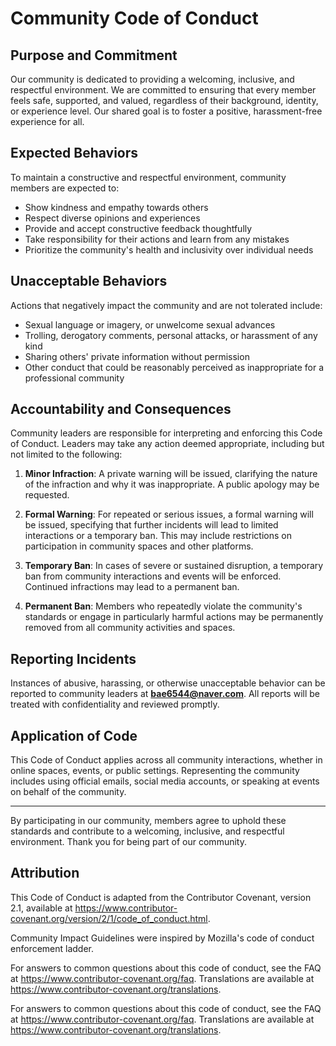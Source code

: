 # Community Code of Conduct

## Purpose and Commitment

Our community is dedicated to providing a welcoming, inclusive, and respectful environment. We are committed to ensuring that every member feels safe, supported, and valued, regardless of their background, identity, or experience level. Our shared goal is to foster a positive, harassment-free experience for all.

## Expected Behaviors

To maintain a constructive and respectful environment, community members are expected to:

* Show kindness and empathy towards others
* Respect diverse opinions and experiences
* Provide and accept constructive feedback thoughtfully
* Take responsibility for their actions and learn from any mistakes
* Prioritize the community's health and inclusivity over individual needs

## Unacceptable Behaviors

Actions that negatively impact the community and are not tolerated include:

* Sexual language or imagery, or unwelcome sexual advances
* Trolling, derogatory comments, personal attacks, or harassment of any kind
* Sharing others' private information without permission
* Other conduct that could be reasonably perceived as inappropriate for a professional community

## Accountability and Consequences

Community leaders are responsible for interpreting and enforcing this Code of Conduct. Leaders may take any action deemed appropriate, including but not limited to the following:

1. **Minor Infraction**: A private warning will be issued, clarifying the nature of the infraction and why it was inappropriate. A public apology may be requested.
   
2. **Formal Warning**: For repeated or serious issues, a formal warning will be issued, specifying that further incidents will lead to limited interactions or a temporary ban. This may include restrictions on participation in community spaces and other platforms.

3. **Temporary Ban**: In cases of severe or sustained disruption, a temporary ban from community interactions and events will be enforced. Continued infractions may lead to a permanent ban.

4. **Permanent Ban**: Members who repeatedly violate the community's standards or engage in particularly harmful actions may be permanently removed from all community activities and spaces.

## Reporting Incidents

Instances of abusive, harassing, or otherwise unacceptable behavior can be reported to community leaders at **bae6544@naver.com**. All reports will be treated with confidentiality and reviewed promptly.

## Application of Code

This Code of Conduct applies across all community interactions, whether in online spaces, events, or public settings. Representing the community includes using official emails, social media accounts, or speaking at events on behalf of the community.

---

By participating in our community, members agree to uphold these standards and contribute to a welcoming, inclusive, and respectful environment. Thank you for being part of our community.


## Attribution

This Code of Conduct is adapted from the Contributor Covenant, version 2.1, available at https://www.contributor-covenant.org/version/2/1/code_of_conduct.html.

Community Impact Guidelines were inspired by Mozilla's code of conduct enforcement ladder.

For answers to common questions about this code of conduct, see the FAQ at https://www.contributor-covenant.org/faq. Translations are available at https://www.contributor-covenant.org/translations.

[homepage]: https://www.contributor-covenant.org

For answers to common questions about this code of conduct, see the FAQ at
https://www.contributor-covenant.org/faq. Translations are available at
https://www.contributor-covenant.org/translations.
